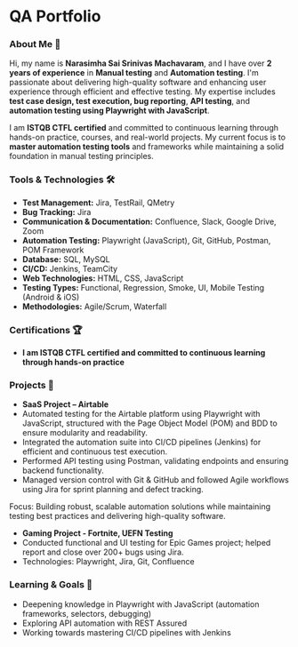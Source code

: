 # QA Portfolio  


### **About Me 👋**  
Hi, my name is **Narasimha Sai Srinivas Machavaram**, and I have over **2 years of experience** in **Manual testing** and **Automation testing**. I'm passionate about delivering high-quality software and enhancing user experience through efficient and effective testing. My expertise includes **test case design, test execution, bug reporting**, **API testing**, and **automation testing using Playwright with JavaScript**.

I am **ISTQB CTFL certified** and committed to continuous learning through hands-on practice, courses, and real-world projects. My current focus is to **master automation testing tools** and frameworks while maintaining a solid foundation in manual testing principles.

### **Tools & Technologies 🛠**

- **Test Management:** Jira, TestRail, QMetry  
- **Bug Tracking:** Jira  
- **Communication & Documentation:** Confluence, Slack, Google Drive, Zoom  
- **Automation Testing:** Playwright (JavaScript), Git, GitHub, Postman, POM Framework 
- **Database:** SQL, MySQL 
- **CI/CD:** Jenkins, TeamCity
- **Web Technologies:** HTML, CSS, JavaScript  
- **Testing Types:** Functional, Regression, Smoke, UI, Mobile Testing (Android & iOS)  
- **Methodologies:** Agile/Scrum, Waterfall  

### Certifications 🏆  
- **I am ISTQB CTFL certified and committed to continuous learning through hands-on practice**

### Projects 💼
- **SaaS Project – Airtable**
- Automated testing for the Airtable platform using Playwright with JavaScript, structured with the Page Object Model (POM) and BDD to ensure modularity and readability.
- Integrated the automation suite into CI/CD pipelines (Jenkins) for efficient and continuous test execution.
- Performed API testing using Postman, validating endpoints and ensuring backend functionality.
- Managed version control with Git & GitHub and followed Agile workflows using Jira for sprint planning and defect tracking.

Focus: Building robust, scalable automation solutions while maintaining testing best practices and delivering high-quality software.

- **Gaming Project - Fortnite, UEFN Testing**  
- Conducted functional and UI testing for Epic Games project; helped report and close over 200+ bugs using Jira.  
- Technologies: Playwright, Jira, Git, Confluence

### Learning & Goals 📘
- Deepening knowledge in Playwright with JavaScript (automation frameworks, selectors, debugging)
- Exploring API automation with REST Assured
- Working towards mastering CI/CD pipelines with Jenkins




